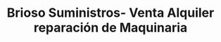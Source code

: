 ---
title: "Brioso Suministros- Venta Alquiler reparación de Maquinaria"
url: /aracena/brioso-suministros-venta-alquiler-reparacion-de-maquinaria/
shop: eléctrico
---
